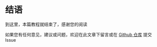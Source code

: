 # 结语

到这里，本篇教程就结束了，感谢您的阅读

如果您有任何意见，建议或问题，欢迎在此文章下留言或在 [Github 仓库](https://github.com/Lumine1909/Compoent-and-Bukkit-plugin.git) 提交 Issue

